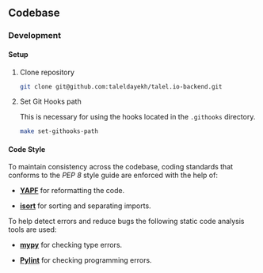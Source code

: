 ## Codebase

### Development

#### Setup

1. Clone repository  

   ```bash
   git clone git@github.com:taleldayekh/talel.io-backend.git
   ```

2. Set Git Hooks path  

   This is necessary for using the hooks located in the `.githooks` directory.

   ```bash
   make set-githooks-path
   ```

#### Code Style

To maintain consistency across the codebase, coding standards that conforms to the _*PEP 8*_ style guide are enforced with the help of:

- [**YAPF**](https://github.com/google/yapf) for reformatting the code.

- [**isort**](https://github.com/PyCQA/isort) for sorting and separating imports.

To help detect errors and reduce bugs the following static code analysis tools are used:

- [**mypy**](https://github.com/python/mypy) for checking type errors.

- [**Pylint**](https://github.com/PyCQA/pylint) for checking programming errors.

